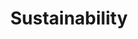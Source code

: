 ---
tags: [Networks, Routing, Sustainability]
title: Sustainability
categories: adv-comm-net lecture-notes
---